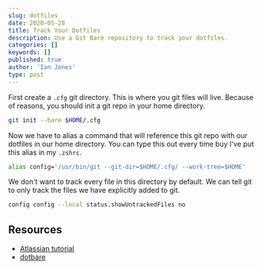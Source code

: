 ```yaml
---
slug: dotfiles
date: 2020-05-28
title: Track Your Dotfiles
description: Use a Git Bare repository to track your dotfiles.
categories: []
keywords: []
published: true
author: 'Ian Jones'
type: post
---
```


First create a `.cfg` git directory. This is where you git files will live. Because of reasons, you should init a git repo in your home directory.

```sh
git init --bare $HOME/.cfg
```

Now we have to alias a command that will reference this git repo with our dotfiles in our home directory. You can type this out every time buy I've put this alias in my `.zshrc`.

```sh
alias config='/usr/bin/git --git-dir=$HOME/.cfg/ --work-tree=$HOME'
```

We don't want to track every file in this directory by default. We can tell git to only track the files we have explicitly added to git.

```sh
config config --local status.showUntrackedFiles no
```

## Resources

- [Atlassian tutorial](https://www.atlassian.com/git/tutorials/dotfiles)
- [dotbare](https://github.com/kazhala/dotbare)
